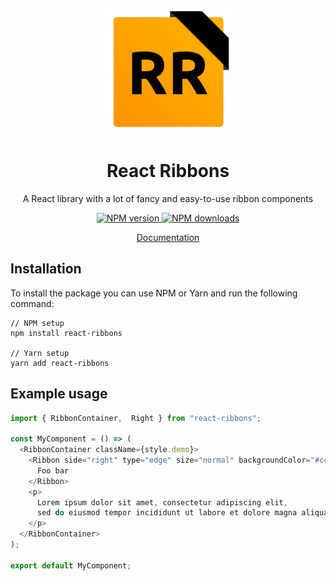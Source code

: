 <div align="center">
  <p>
    <img src="docs/favicon-310.png" alt="extension logo" width="200" />
  </p>
  <h1>React Ribbons</h1>
  <p>A React library with a lot of fancy and easy-to-use ribbon components</p>
  <p>
    <a href="https://www.npmjs.com/package/react-ribbons">
      <img src="https://img.shields.io/npm/v/react-ribbons.svg?maxAge=3600" alt="NPM version" />
    </a>
    <a href="https://www.npmjs.com/package/react-ribbons">
      <img src="https://img.shields.io/npm/dt/react-ribbons.svg?maxAge=3600" alt="NPM downloads" />
    </a>
  </p>

  <p>
    <a href="https://emanuelescarabattoli.github.io/react-ribbons/index.html">Documentation</a>
  </p>
</div>


## Installation

To install the package you can use NPM or Yarn and run the following command:

```
// NPM setup
npm install react-ribbons

// Yarn setup
yarn add react-ribbons
```

## Example usage

```js
import { RibbonContainer,  Right } from "react-ribbons";

const MyComponent = () => (
  <RibbonContainer className={style.demo}>
    <Ribbon side="right" type="edge" size="normal" backgroundColor="#cc0000" color="#ccffff" fontFamily="sans">
      Foo bar
    </Ribbon>
    <p>
      Lorem ipsum dolor sit amet, consectetur adipiscing elit,
      sed do eiusmod tempor incididunt ut labore et dolore magna aliqua.
    </p>
  </RibbonContainer>
);

export default MyComponent;
```
